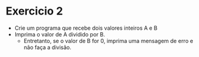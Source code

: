 # Exercicio 2

+ Crie um programa que recebe dois valores inteiros A e B 
+ Imprima o valor de A dividido por B. 
    + Entretanto, se o valor de B for 0, imprima uma mensagem de erro e não faça a divisão.